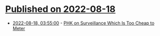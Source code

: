 # [Published on 2022-08-18](index.md)

* [2022-08-18, 03:55:00](https://soylentnews.org/article.pl?sid=22/08/17/1235209&from=rss) - [PHK on Surveillance Which Is Too Cheap to Meter](https://soylentnews.org/article.pl?sid=22/08/17/1235209&from=rss)
